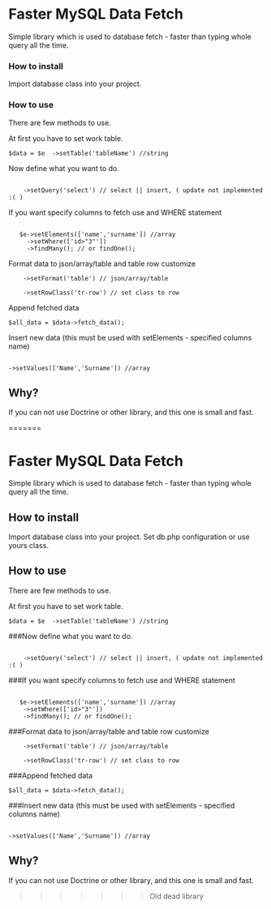 # Faster MySQL Data Fetch

Simple library which is used to database fetch - faster than typing whole query all the time.

### How to install

Import database class into your project.

### How to use

There are few methods to use.

At first you have to set work table.
```
$data = $e  ->setTable('tableName') //string

```

Now define what you want to do.

```

	->setQuery('select') // select || insert, ( update not implemented :( )

```

If you want specify columns to fetch use and WHERE statement 

```

   $e->setElements(['name','surname']) //array
     ->setWhere(['id>"3"'])
	 ->findMany(); // or findOne();

```

Format data to json/array/table and table row customize

```
	->setFormat('table') // json/array/table

	->setRowClass('tr-row') // set class to row

```

Append fetched data

```
$all_data = $data->fetch_data();

```

Insert new data (this must be used with setElements - specified columns name)

```

->setValues(['Name','Surname']) //array

```

## Why?

If you can not use Doctrine or other library, and this one is small and fast.

=======
# Faster MySQL Data Fetch

Simple library which is used to database fetch - faster than typing whole query all the time.

## How to install

Import database class into your project.
Set db.php configuration or use yours class.

## How to use

There are few methods to use.

At first you have to set work table.
```
$data = $e  ->setTable('tableName') //string

```

###Now define what you want to do.

```

	->setQuery('select') // select || insert, ( update not implemented :( )

```

###If you want specify columns to fetch use and WHERE statement 

```

   $e->setElements(['name','surname']) //array
    ->setWhere(['id>"3"'])
	->findMany(); // or findOne();

```

###Format data to json/array/table and table row customize

```
	->setFormat('table') // json/array/table

	->setRowClass('tr-row') // set class to row

```

###Append fetched data

```
$all_data = $data->fetch_data();

```

###Insert new data (this must be used with setElements - specified columns name)

```

->setValues(['Name','Surname']) //array

```

## Why?

If you can not use Doctrine or other library, and this one is small and fast.

>>>>>>> Old dead library

